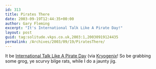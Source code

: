 ```yaml
---
id: 313
title: Pirates There
date: 2003-09-19T12:44:35+00:00
author: Gary Fleming
excerpt: "It's International Talk Like A Pirate Day!"
layout: post
guid: tag:solitude.vkps.co.uk,2003:1,20030919124435
permalink: /Archives/2003/09/19/PiratesThere/
---
```

It be [International Talk Like A Pirate Day](http://www.talklikeapirate.com/piratehome.html) (via [Kryogenix](http://www.kryogenix.org)! So be grabbing some grog, ye scurvy bilge rats, while I do a jaunty jig.